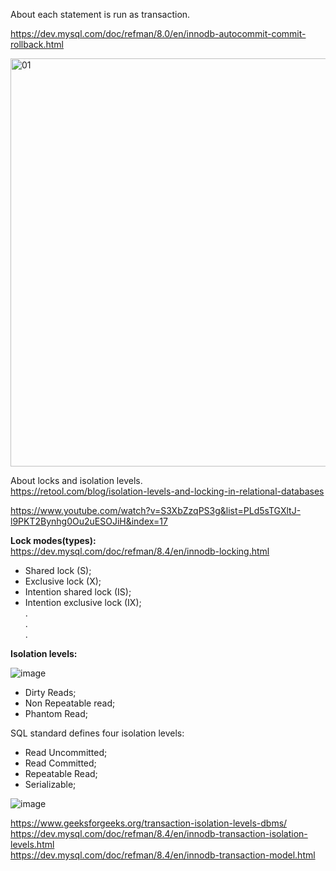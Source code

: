 About each statement is run as transaction.

https://dev.mysql.com/doc/refman/8.0/en/innodb-autocommit-commit-rollback.html

<img width="653" alt="01" src="https://github.com/VIK2395/Databases/assets/50545334/760b95c3-5f4d-4258-ac77-d7a150247482">

About locks and isolation levels.\
https://retool.com/blog/isolation-levels-and-locking-in-relational-databases

https://www.youtube.com/watch?v=S3XbZzqPS3g&list=PLd5sTGXltJ-l9PKT2Bynhg0Ou2uESOJiH&index=17

__Lock modes(types):__\
https://dev.mysql.com/doc/refman/8.4/en/innodb-locking.html

- Shared lock (S);
- Exclusive lock (X);
- Intention shared lock (IS);
- Intention exclusive lock (IX);\
.\
.\
.

__Isolation levels:__

![image](https://github.com/VIK2395/Databases/assets/50545334/2cbe070b-975d-4815-bd2c-7373ff8bc81a)

- Dirty Reads;
- Non Repeatable read;
- Phantom Read;

SQL standard defines four isolation levels:
- Read Uncommitted;
- Read Committed;
- Repeatable Read;
- Serializable;

![image](https://github.com/VIK2395/Databases/assets/50545334/a3dd5b36-0859-43a6-85df-0b192854aac6)

https://www.geeksforgeeks.org/transaction-isolation-levels-dbms/ \
https://dev.mysql.com/doc/refman/8.4/en/innodb-transaction-isolation-levels.html \
https://dev.mysql.com/doc/refman/8.4/en/innodb-transaction-model.html
